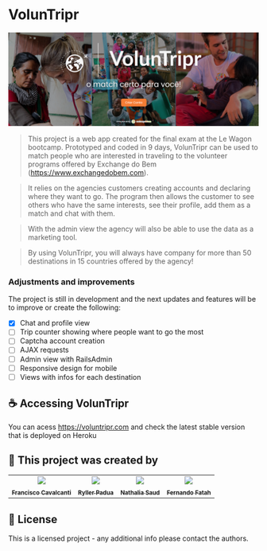 # VolunTripr

<img src="https://raw.githubusercontent.com/ryllerpadua/triper/master/app/assets/images/voluntrpr.png">

> This project is a web app created for the final exam at the Le Wagon bootcamp. Prototyped and coded in 9 days, VolunTripr can be used to match people who are interested in traveling to the volunteer programs offered by Exchange do Bem (https://www.exchangedobem.com).

> It relies on the agencies customers creating accounts and declaring where they want to go. The program then allows the customer to see others who have the same interests, see their profile, add them as a match and chat with them.

> With the admin view the agency will also be able to use the data as a marketing tool. 

> By using VolunTripr, you will always have company for more than 50 destinations in 15 countries offered by the agency!


### Adjustments and improvements

The project is still in development and the next updates and features will be to improve or create the following:

- [x] Chat and profile view
- [ ] Trip counter showing where people want to go the most
- [ ] Captcha account creation
- [ ] AJAX requests
- [ ] Admin view with RailsAdmin
- [ ] Responsive design for mobile
- [ ] Views with infos for each destination

## ☕ Accessing VolunTripr

You can acess https://voluntripr.com and check the latest stable version that is deployed on Heroku

## 🤝 This project was created by

<table>
  <tr>
    <td align="center">
      <a href="https://github.com/frcavalcanti">
        <img src="https://avatars.githubusercontent.com/u/102861632?v=4" width="100px;"/><br>
        <sub>
          <b>Francisco Cavalcanti</b>
        </sub>
      </a>
    </td>
    <td align="center">
      <a href="https://github.com/ryllerpadua">
        <img src="https://avatars.githubusercontent.com/u/103278749?v=4" width="100px;"/><br>
        <sub>
          <b>Ryller Padua</b>
        </sub>
      </a>
    </td>
    <td align="center">
      <a href="https://github.com/nathsaud">
        <img src="https://avatars.githubusercontent.com/u/102966528?v=4" width="100px;"/><br>
        <sub>
          <b>Nathalia Saud</b>
        </sub>
      </a>
    </td>
     <td align="center">
      <a href="https://github.com/FernandoFatah">
        <img src="https://avatars.githubusercontent.com/u/100112740?v=4" width="100px;"/><br>
        <sub>
          <b>Fernando Fatah</b>
        </sub>
      </a>
    </td>
  </tr>
</table>


## 📝 License

This is a licensed project - any additional info please contact the authors.
